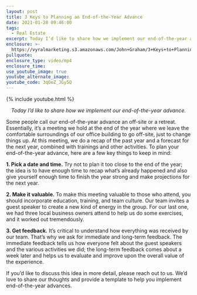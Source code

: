 ```yaml
---
layout: post
title: 3 Keys to Planning an End-of-the-Year Advance
date: 2021-01-28 09:46:00
tags:
  - Real Estate
excerpt: Today I’d like to share how we implement our end-of-the-year advance.
enclosure: >-
  https://vyralmarketing.s3.amazonaws.com/John+Graham/3+Keys+to+Planning+an+End-of-the-Year+Advance.mp4
pullquote:
enclosure_type: video/mp4
enclosure_time:
use_youtube_image: true
youtube_alternate_image:
youtube_code: 3qOeZ_JGy5Q
---
```


{% include youtube.html %}

<p style="text-align: center;"><em>Today I’d like to share how we implement our end-of-the-year advance.</em></p>

Some people call our end-of-the-year advance an off-site or a retreat. Essentially, it’s a meeting we hold at the end of the year where we leave the comfortable surroundings of our office building to go off-site, just to change things up. At this meeting, we do a recap of the past year and a forecast for the next year, combined with trainings and other activities. To plan your end-of-the-year advance, here are a few key things to keep in mind:

**1\. Pick a date and time.** Try not to plan it too close to the end of the year; the idea is to have enough time to recap what’s already happened and also give yourself enough time to finish the year strong and make projections for the next year.

**2\. Make it valuable.** To make this meeting valuable to those who attend, you should incorporate education, training, and team culture. Our team invites a guest speaker to create a new kind of energy in the group. For our last one, we had three local business owners attend to help us do some exercises, and it worked out tremendously.

**3\. Get feedback.** It’s critical to understand how everything was received by our team. That’s why we ask for immediate and long-term feedback. The immediate feedback tells us how everyone felt about the guest speakers and the various activities we did; the long-term feedback comes about a week later and helps us to evaluate and improve upon the overall value of the experience.

If you’d like to discuss this idea in more detail, please reach out to us. We’d love to share our thoughts and provide a template to help you implement end-of-the-year advances.
